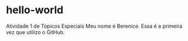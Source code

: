 # hello-world
Atividade 1 de Tópicos Especiais
Meu nome é Berenice. Essa é a primeira vez que  utilizo o GitHub.
